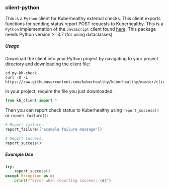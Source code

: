### client-python

This is a `Python` client for Kuberhealthy external checks. This client exports functions for sending status
report POST requests to Kuberhealthy. This is a `Python` implementation of the `JavaScript` client found [here](../js/kh-client.js).
This package needs Python version >=3.7 (for using dataclasses)

##### Usage

Download the client into your Python project by navigating to your project directory and downloading the client file:

```shell
cd my-kh-check
curl -O -L https://raw.githubusercontent.com/kuberhealthy/kuberhealthy/master/clients/python/kh_client.py
```

In your project, require the file you just downloaded:

```python
from kh_client import *
```

Then you can report check status to Kuberhealthy using `report_success()` or `report_failure()`:

```python
# Report failure. 
report_failure(["example failure message"])

# Report success.
report_success()
```

##### Example Use

```python
try: 
    report_success()
except Exception as e:
    print(f"Error when reporting success: {e}")
```